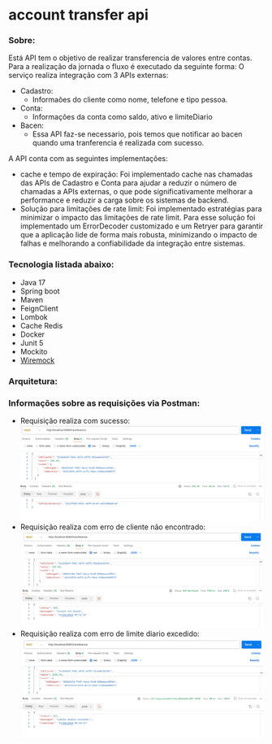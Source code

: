 # account transfer api

### Sobre:
Está API tem o objetivo de realizar transferencia de valores entre contas.
Para a realização da jornada o fluxo é executado da seguinte forma: O serviço realiza integração com 3 APIs externas:  
* Cadastro:
  * Informaões do cliente como nome, telefone e tipo pessoa.
* Conta:
  * Informações da conta como saldo, ativo e limiteDiario
* Bacen:
  * Essa API faz-se necessario, pois temos que notificar ao bacen quando uma tranferencia é realizada com sucesso.

A API conta com as seguintes implementações:
* cache e tempo de expiração: Foi implementado cache nas chamadas das APIs de Cadastro e Conta para ajudar a reduzir o número de chamadas a APIs externas, o que pode significativamente melhorar a performance e reduzir a carga sobre os sistemas de backend.
* Solução para limitações de rate limit: Foi implementado estratégias para minimizar o impacto das limitações de rate limit. Para esse solução foi implementado um ErrorDecoder customizado e um Retryer para garantir que a aplicação lide de forma mais robusta, minimizando o impacto de falhas e melhorando a confiabilidade da integração entre sistemas.

### Tecnologia listada abaixo:

* Java 17
* Spring boot
* Maven
* FeignClient
* Lombok
* Cache Redis
* Docker
* Junit 5
* Mockito
* [Wiremock](https://wiremock.org/)

### 

### Arquitetura:

### Informações sobre as requisições via Postman:
* Requisição realiza com sucesso:
  ![Alt text](/documentacao/Sucesso.png "Optional title")
* Requisição realiza com erro de cliente não encontrado:
  ![Alt text](/documentacao/erro_cliente.png "Optional title") 
* Requisição realiza com erro  de limite diario excedido:
  ![Alt text](/documentacao/erro_limite.png "Optional title")  



